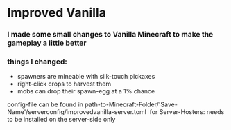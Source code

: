 # Improved Vanilla

### I made some small changes to Vanilla Minecraft to make the gameplay a little better

### things I changed:

  - spawners are mineable with silk-touch pickaxes
  - right-click crops to harvest them
  - mobs can drop their spawn-egg at a 1% chance
   
   
  
  
config-file can be found in path-to-Minecraft-Folder/'Save-Name'/serverconfig/improvedvanilla-server.toml 
for Server-Hosters: needs to be installed on the server-side only
